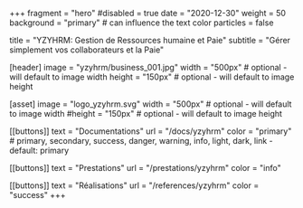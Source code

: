+++
fragment = "hero"
#disabled = true
date = "2020-12-30"
weight = 50
background = "primary" # can influence the text color
particles = false

title = "YZYHRM: Gestion de Ressources humaine et Paie"
subtitle = "Gérer simplement vos collaborateurs et la Paie"

[header]
  image = "yzyhrm/business_001.jpg"
  width = "500px" # optional - will default to image width
  height = "150px" # optional - will default to image height

[asset]
  image = "logo_yzyhrm.svg"
  width = "500px" # optional - will default to image width
  #height = "150px" # optional - will default to image height

[[buttons]]
  text = "Documentations"
  url = "/docs/yzyhrm"
  color = "primary" # primary, secondary, success, danger, warning, info, light, dark, link - default: primary

[[buttons]]
  text = "Prestations"
  url = "/prestations/yzyhrm"
  color = "info"

[[buttons]]
  text = "Réalisations"
  url = "/references/yzyhrm"
  color = "success"
+++
